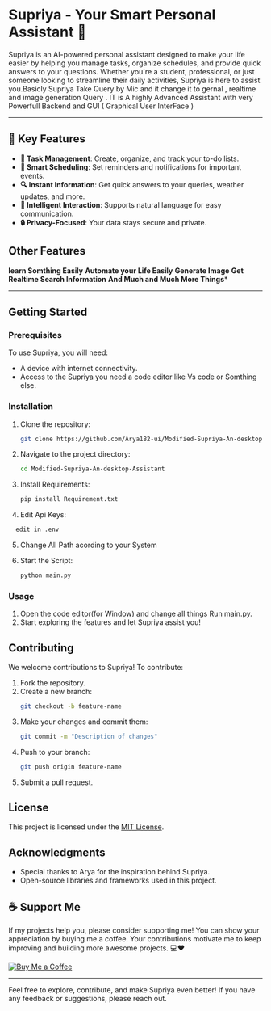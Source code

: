 # Supriya - Your Smart Personal Assistant 🚀

Supriya is an AI-powered personal assistant designed to make your life easier by helping you manage tasks, organize schedules, and provide quick answers to your questions. Whether you're a student, professional, or just someone looking to streamline their daily activities, Supriya is here to assist you.Basicly Supriya Take Query by Mic and it change it to gernal , realtime and image generation Query . IT is A highly Advanced Assistant with very Powerfull Backend and GUI ( Graphical User InterFace ) 

---

## 🌟 Key Features

- **📝 Task Management**: Create, organize, and track your to-do lists.
- **📅 Smart Scheduling**: Set reminders and notifications for important events.
- **🔍 Instant Information**: Get quick answers to your queries, weather updates, and more.
- **🤖 Intelligent Interaction**: Supports natural language for easy communication.
- **🔒 Privacy-Focused**: Your data stays secure and private.

## Other Features 
**learn Somthing Easily**
**Automate your Life Easily**
**Generate Image**
**Get Realtime Search Information**
**And Much and Much More Things***

---

## Getting Started

### Prerequisites

To use Supriya, you will need:
- A device with internet connectivity.
- Access to the Supriya you need a code editor like Vs code or Somthing else.

### Installation

1. Clone the repository:
   ```bash
   git clone https://github.com/Arya182-ui/Modified-Supriya-An-desktop-Assistant.git
   ```
2. Navigate to the project directory:
   ```bash
   cd Modified-Supriya-An-desktop-Assistant
   ```
3. Install Requirements:
   ```bash
   pip install Requirement.txt
   ```

4. Edit Api Keys:
 ```bash
   edit in .env
   ```
5. Change All Path acording to your System
        
6. Start the Script:
   ```bash
   python main.py
   ```

### Usage

1. Open the code editor(for Window) and change all things Run main.py.
2. Start exploring the features and let Supriya assist you!

## Contributing

We welcome contributions to Supriya! To contribute:

1. Fork the repository.
2. Create a new branch:
   ```bash
   git checkout -b feature-name
   ```
3. Make your changes and commit them:
   ```bash
   git commit -m "Description of changes"
   ```
4. Push to your branch:
   ```bash
   git push origin feature-name
   ```
5. Submit a pull request.

## License

This project is licensed under the [MIT License](LICENSE).

## Acknowledgments

- Special thanks to Arya for the inspiration behind Supriya.
- Open-source libraries and frameworks used in this project.

## ☕ Support Me

If my projects help you, please consider supporting me! You can show your appreciation by buying me a coffee. Your contributions motivate me to keep improving and building more awesome projects. 💻❤  

[![Buy Me a Coffee](https://www.buymeacoffee.com/assets/img/custom_images/orange_img.png)](http://buymeacoffee.com/Arya182)


---

Feel free to explore, contribute, and make Supriya even better! If you have any feedback or suggestions, please reach out.
